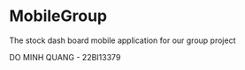 # MobileGroup
The stock dash board mobile application for our group project

DO MINH QUANG - 22BI13379